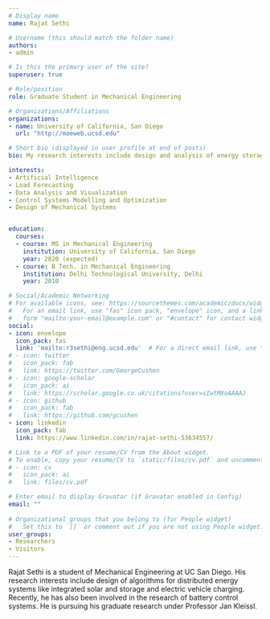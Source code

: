 ```yaml
---
# Display name
name: Rajat Sethi

# Username (this should match the folder name)
authors:
- admin

# Is this the primary user of the site?
superuser: true

# Role/position
role: Graduate Student in Mechanical Engineering

# Organizations/Affiliations
organizations:
- name: University of California, San Diego
  url: "http://maeweb.ucsd.edu"

# Short bio (displayed in user profile at end of posts)
bio: My research interests include design and analysis of energy storage systems  

interests:
- Artificial Intelligence
- Load Forecasting
- Data Analysis and Visualization
- Control Systems Modelling and Optimization
- Design of Mechanical Systems


education:
  courses:
  - course: MS in Mechanical Engineering
    institution: University of California, San Diego
    year: 2020 (expected)
  - course: B Tech. in Mechanical Engineering
    institution: Delhi Technological University, Delhi 
    year: 2010

# Social/Academic Networking
# For available icons, see: https://sourcethemes.com/academic/docs/widgets/#icons
#   For an email link, use "fas" icon pack, "envelope" icon, and a link in the
#   form "mailto:your-email@example.com" or "#contact" for contact widget.
social:
- icon: envelope
  icon_pack: fas
  link: 'mailto:r3sethi@eng.ucsd.edu'  # For a direct email link, use "mailto:test@example.org".
# - icon: twitter
#   icon_pack: fab
#   link: https://twitter.com/GeorgeCushen
# - icon: google-scholar
#   icon_pack: ai
#   link: https://scholar.google.co.uk/citations?user=sIwtMXoAAAAJ
# - icon: github
#   icon_pack: fab
#   link: https://github.com/gcushen
- icon: linkedin
  icon_pack: fab
  link: https://www.linkedin.com/in/rajat-sethi-53634557/

# Link to a PDF of your resume/CV from the About widget.
# To enable, copy your resume/CV to `static/files/cv.pdf` and uncomment the lines below.  
# - icon: cv
#   icon_pack: ai
#   link: files/cv.pdf

# Enter email to display Gravatar (if Gravatar enabled in Config)
email: ""
  
# Organizational groups that you belong to (for People widget)
#   Set this to `[]` or comment out if you are not using People widget.  
user_groups:
- Researchers
- Visitors
---
```


Rajat Sethi is a student of Mechanical Engineering at UC San Diego. His research interests include design of algorithms for distributed energy systems like integrated solar and storage and electric vehicle charging. Recently, he has also been involved in the research of battery control systems. He is pursuing his graduate research under Professor Jan Kleissl.

